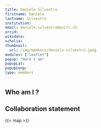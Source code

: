 ```yaml
---
title: Daniele Silvestro
firstname: Daniele
lastname: Silvestro
institution: 
email: daniele.silvestro@unifr.ch
orcid: 
wikidata: 
scholia: 
thumbnail:
  url: /img/members/daniele-silvestro.jpeg
modules: ["leaflet"]
popup: "Here I am"
popupLat: 
popupLong: 
type: members
---
```


## Who am I ?

## Collaboration statement

{{< map >}}
